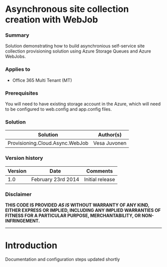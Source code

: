 # Asynchronous site collection creation with WebJob #

### Summary ###
Solution demonstrating how to build asynchronious self-service site collection provisioning solution using Azure Storage Queues and Azure WebJobs. 

### Applies to ###
-  Office 365 Multi Tenant (MT)

### Prerequisites ###
You will need to have existing storage account in the Azure, which will need to be configured to web.config and app.config files.

### Solution ###
Solution | Author(s)
---------|----------
Provisioning.Cloud.Async.WebJob | Vesa Juvonen

### Version history ###
Version  | Date | Comments
---------| -----| --------
1.0  | February 23rd 2014 | Initial release

### Disclaimer ###
**THIS CODE IS PROVIDED *AS IS* WITHOUT WARRANTY OF ANY KIND, EITHER EXPRESS OR IMPLIED, INCLUDING ANY IMPLIED WARRANTIES OF FITNESS FOR A PARTICULAR PURPOSE, MERCHANTABILITY, OR NON-INFRINGEMENT.**


----------

# Introduction #
Documentation and configuration steps updated shortly